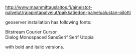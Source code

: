 http://www.maanmittauslaitos.fi/aineistot-palvelut/rajapintapalvelut/paikkatiedon-palvelualustan-pilotti


geoserver installation has following fonts:

Bitstream 
Courier
Cursor	 
Dialog
Monospaced
SansSerif
Serif
Utopia

with bold and italic versions.
